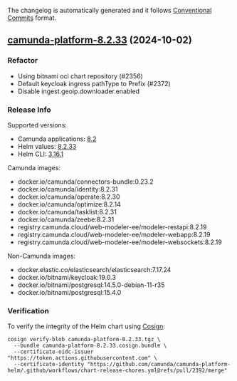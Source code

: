 The changelog is automatically generated and it follows [Conventional Commits](https://www.conventionalcommits.org/en/v1.0.0/) format.

## [camunda-platform-8.2.33](https://github.com/camunda/camunda-platform-helm/releases/tag/camunda-platform-8.2.33) (2024-10-02)

### Refactor

- Using bitnami oci chart repository (#2356)
- Default keycloak ingress pathType to Prefix (#2372)
- Disable ingest.geoip.downloader.enabled

<!-- generated by git-cliff -->
### Release Info

Supported versions:

- Camunda applications: [8.2](https://github.com/camunda/camunda-platform/releases?q=tag%3A8.2&expanded=true)
- Helm values: [8.2.33](https://artifacthub.io/packages/helm/camunda/camunda-platform/8.2.33#parameters)
- Helm CLI: [3.16.1](https://github.com/helm/helm/releases/tag/v3.16.1)

Camunda images:

- docker.io/camunda/connectors-bundle:0.23.2
- docker.io/camunda/identity:8.2.31
- docker.io/camunda/operate:8.2.30
- docker.io/camunda/optimize:8.2.14
- docker.io/camunda/tasklist:8.2.31
- docker.io/camunda/zeebe:8.2.31
- registry.camunda.cloud/web-modeler-ee/modeler-restapi:8.2.19
- registry.camunda.cloud/web-modeler-ee/modeler-webapp:8.2.19
- registry.camunda.cloud/web-modeler-ee/modeler-websockets:8.2.19

Non-Camunda images:

- docker.elastic.co/elasticsearch/elasticsearch:7.17.24
- docker.io/bitnami/keycloak:19.0.3
- docker.io/bitnami/postgresql:14.5.0-debian-11-r35
- docker.io/bitnami/postgresql:15.4.0

### Verification

To verify the integrity of the Helm chart using [Cosign](https://docs.sigstore.dev/signing/quickstart/):

```shell
cosign verify-blob camunda-platform-8.2.33.tgz \
  --bundle camunda-platform-8.2.33.cosign.bundle \
  --certificate-oidc-issuer "https://token.actions.githubusercontent.com" \
  --certificate-identity "https://github.com/camunda/camunda-platform-helm/.github/workflows/chart-release-chores.yml@refs/pull/2392/merge"
```
